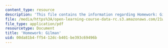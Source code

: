 ```yaml
---
content_type: resource
description: 'This file contains the information regarding Homework: Gilman.'
file: /media/https%3A/open-learning-course-data-rc.s3.amazonaws.com/21w-022-03-writing-and-experience-reading-and-writing-autobiography-spring-2014/00da81b4ff5412dcb401be393c69496b_MIT21W_022_03S14_0501.pdf
file_type: application/pdf
resourcetype: Document
title: 'Homework: Gilman'
uid: 00da81b4-ff54-12dc-b401-be393c69496b
---
```

